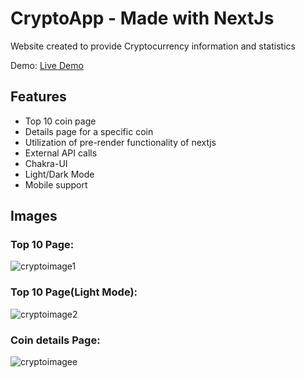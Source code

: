 # CryptoApp - Made with NextJs
Website created to provide Cryptocurrency information and statistics

Demo: [Live Demo]('') 

## Features

- Top 10 coin page 
- Details page for a specific coin
- Utilization of pre-render functionality of nextjs  
- External API calls
- Chakra-UI
- Light/Dark Mode
- Mobile support

## Images
### Top 10 Page:
![cryptoimage1](https://user-images.githubusercontent.com/103745653/212407110-1acfbfac-cf50-4aeb-a573-b0f21f6fbae2.JPG)
### Top 10 Page(Light Mode):
![cryptoimage2](https://user-images.githubusercontent.com/103745653/212407118-291a3cb8-e484-42fd-b2b3-18ad2dd30e1a.JPG)
### Coin details Page:
![cryptoimagee](https://user-images.githubusercontent.com/103745653/212407129-649fe367-5784-4e39-9188-c837d06fb3a6.JPG)




